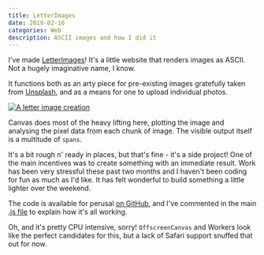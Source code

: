```yaml
---
title: LetterImages
date: 2019-02-16
categories: Web
description: ASCII images and how I did it
---
```


I've made [LetterImages](https://letterimages.netlify.com/)! It's a little website that renders images as ASCII. Not a hugely imaginative name, I know.

It functions both as an arty piece for pre-existing images gratefully taken from [Unsplash](https://unsplash.com/t/people), and as a means for one to upload individual photos.

[![A letter image creation](/images/blog/letterimages.jpg)](https://letterimages.netlify.com/)

Canvas does most of the heavy lifting here, plotting the image and analysing the pixel data from each chunk of image. The visible output itself is a multitude of `spans`.

It's a bit rough n' ready in places, but that's fine - it's a side project! One of the main incentives was to create something with an immediate result. Work has been very stressful these past two months and I haven't been coding for fun as much as I'd like. It has felt wonderful to build something a little lighter over the weekend.

The code is available for perusal [on GitHub](https://github.com/trys/LetterImages), and I've commented in the main [.js file](https://github.com/trys/LetterImages/blob/master/letter-image.js) to explain how it's all working.

Oh, and it's pretty CPU intensive, sorry! `OffscreenCanvas` and Workers look like the perfect candidates for this, but a lack of Safari support snuffed that out for now.
